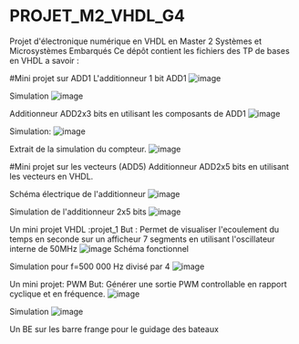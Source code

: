 # PROJET_M2_VHDL_G4
Projet d'électronique numérique en VHDL en Master 2 Systèmes et Microsystèmes Embarqués
Ce dépôt contient les fichiers des TP de bases en VHDL a savoir :

#Mini projet sur ADD1
L'additionneur 1 bit ADD1
![image](https://user-images.githubusercontent.com/46537418/132959488-cafab95a-6b16-4168-9aa8-3d312b436997.png)

Simulation
![image](https://user-images.githubusercontent.com/46537418/132959494-c4c243ca-7a5c-48bf-98c8-0dc6824940af.png)

Additionneur ADD2x3 bits en utilisant les composants de ADD1 
![image](https://user-images.githubusercontent.com/46537418/132959492-223158d4-8226-4f00-9a0d-22aba68db399.png)

Simulation:
![image](https://user-images.githubusercontent.com/46537418/132959624-bd657c2a-1d35-4711-8eb5-184a4f39fb2a.png)

Extrait de la simulation du compteur.
![image](https://user-images.githubusercontent.com/46537418/132989596-fdf1d114-738f-48d0-b5a0-be0f4bc4f11e.png)


#Mini projet sur les vecteurs (ADD5)
Additionneur ADD2x5 bits en utilisant les vecteurs en VHDL.

Schéma électrique de l'additionneur
![image](https://user-images.githubusercontent.com/46537418/132989362-a0fb615b-8feb-4054-ab78-467f62a1e718.png)

Simulation de l'additionneur 2x5 bits
![image](https://user-images.githubusercontent.com/46537418/132989780-f08d7a01-4bdb-41d2-b0c1-b833b4bc5f06.png)

Un mini projet VHDL :projet_1
But :  Permet de visualiser l'ecoulement du temps en seconde sur un afficheur 7 segments en utilisant l'oscillateur interne de 50MHz
![image](https://user-images.githubusercontent.com/46537418/132960737-85ea5f12-ac52-4aa4-b262-9333f2041c84.png)
Schéma fonctionnel

Simulation pour f=500 000 Hz divisé par 4
![image](https://user-images.githubusercontent.com/46537418/132988526-37dd6906-7de6-478a-8e67-b286eb08fa54.png)

Un mini projet: PWM 
But: Générer une sortie PWM controllable en rapport cyclique et en fréquence.
![image](https://user-images.githubusercontent.com/46537418/132946602-21228f71-f994-45d1-a766-49f3e69bb4c3.png)

Simulation
![image](https://user-images.githubusercontent.com/46537418/132946648-fd1efd7e-8a6f-4b62-b53a-70ee6b6b0cb7.png)

Un BE sur les barre frange pour le guidage des bateaux 
